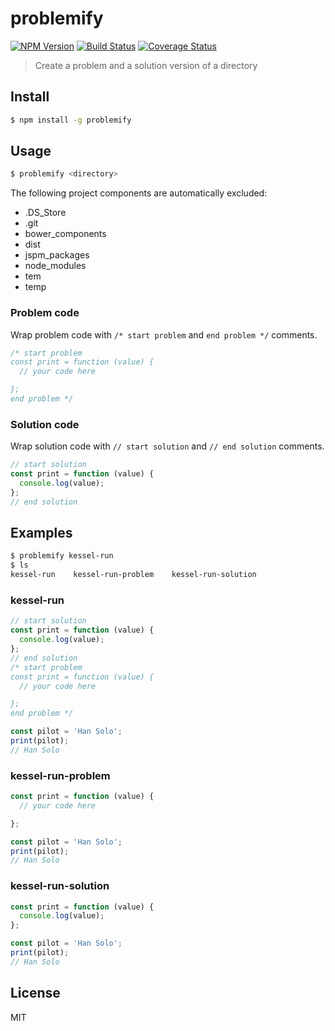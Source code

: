 # problemify

[![NPM Version][npm-image]][npm-url]
[![Build Status][circleci-image]][circleci-url]
[![Coverage Status][coveralls-image]][coveralls-url]

> Create a problem and a solution version of a directory

## Install

```bash
$ npm install -g problemify
```

## Usage

```bash
$ problemify <directory>
```

The following project components are automatically excluded:
- .DS_Store
- .git
- bower_components
- dist
- jspm_packages
- node_modules
- tem
- temp

### Problem code

Wrap problem code with `/* start problem` and `end problem */` comments.

```javascript
/* start problem
const print = function (value) {
  // your code here

};
end problem */
```

### Solution code

Wrap solution code with `// start solution` and `// end solution` comments.

```javascript
// start solution
const print = function (value) {
  console.log(value);
};
// end solution
```

## Examples

```bash
$ problemify kessel-run
$ ls
kessel-run    kessel-run-problem    kessel-run-solution
```

### kessel-run

```javascript
// start solution
const print = function (value) {
  console.log(value);
};
// end solution
/* start problem
const print = function (value) {
  // your code here

};
end problem */

const pilot = 'Han Solo';
print(pilot);
// Han Solo
```

### kessel-run-problem

```javascript
const print = function (value) {
  // your code here

};

const pilot = 'Han Solo';
print(pilot);
// Han Solo
```

### kessel-run-solution

```javascript
const print = function (value) {
  console.log(value);
};

const pilot = 'Han Solo';
print(pilot);
// Han Solo
```

## License

MIT

[npm-image]: https://img.shields.io/npm/v/problemify.svg?style=flat-square
[npm-url]: https://www.npmjs.com/package/problemify
[circleci-image]: https://img.shields.io/circleci/project/bcmarinacci/problemify/master.svg?style=flat-square
[circleci-url]: https://circleci.com/gh/bcmarinacci/problemify/tree/master
[coveralls-image]: https://img.shields.io/coveralls/bcmarinacci/problemify/master.svg?style=flat-square
[coveralls-url]: https://coveralls.io/github/bcmarinacci/problemify?branch=master
